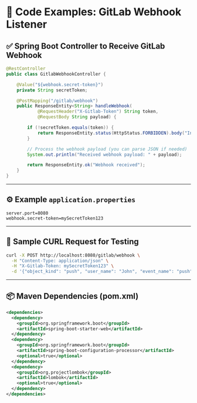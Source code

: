 # 🧪 Code Examples: GitLab Webhook Listener

## ✅ Spring Boot Controller to Receive GitLab Webhook

```java
@RestController
public class GitlabWebhookController {

    @Value("${webhook.secret-token}")
    private String secretToken;

    @PostMapping("/gitlab/webhook")
    public ResponseEntity<String> handleWebhook(
            @RequestHeader("X-Gitlab-Token") String token,
            @RequestBody String payload) {

        if (!secretToken.equals(token)) {
            return ResponseEntity.status(HttpStatus.FORBIDDEN).body("Invalid token");
        }

        // Process the webhook payload (you can parse JSON if needed)
        System.out.println("Received webhook payload: " + payload);

        return ResponseEntity.ok("Webhook received");
    }
}
```

---

## ⚙️ Example `application.properties`

```properties
server.port=8080
webhook.secret-token=mySecretToken123
```

---

## 🧪 Sample CURL Request for Testing

```bash
curl -X POST http://localhost:8080/gitlab/webhook \
  -H "Content-Type: application/json" \
  -H "X-Gitlab-Token: mySecretToken123" \
  -d '{"object_kind": "push", "user_name": "John", "event_name": "push"}'
```

---

## 📦 Maven Dependencies (pom.xml)

```xml
<dependencies>
  <dependency>
    <groupId>org.springframework.boot</groupId>
    <artifactId>spring-boot-starter-web</artifactId>
  </dependency>
  <dependency>
    <groupId>org.springframework.boot</groupId>
    <artifactId>spring-boot-configuration-processor</artifactId>
    <optional>true</optional>
  </dependency>
  <dependency>
    <groupId>org.projectlombok</groupId>
    <artifactId>lombok</artifactId>
    <optional>true</optional>
  </dependency>
</dependencies>
```
